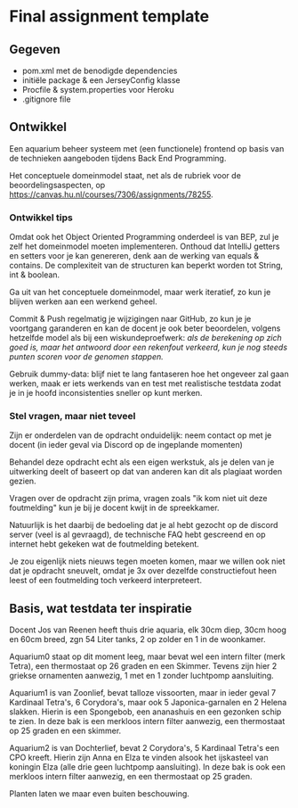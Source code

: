 # Final assignment template

## Gegeven
- pom.xml met de benodigde dependencies
- initiële package & een JerseyConfig klasse
- Procfile & system.properties voor Heroku
- .gitignore file

## Ontwikkel
Een aquarium beheer systeem met (een functionele) frontend op basis van de technieken aangeboden tijdens Back End Programming. 

Het conceptuele domeinmodel staat, net als de rubriek voor de beoordelingsaspecten, op https://canvas.hu.nl/courses/7306/assignments/78255.

### Ontwikkel tips
Omdat ook het Object Oriented Programming onderdeel is van BEP, zul je zelf het domeinmodel moeten implementeren. Onthoud dat IntelliJ getters en setters voor je kan genereren, denk aan de werking van equals & contains. De complexiteit van de structuren kan beperkt worden tot String, int & boolean.
 
Ga uit van het conceptuele domeinmodel, maar werk iteratief, zo kun je blijven werken aan een werkend geheel. 
 
Commit & Push regelmatig je wijzigingen naar GitHub, zo kun je je voortgang garanderen en kan de docent je ook beter beoordelen, volgens hetzelfde model als bij een wiskundeproefwerk: 
_als de berekening op zich goed is, maar het antwoord door een rekenfout verkeerd, kun je nog steeds punten scoren voor de genomen stappen._
 
Gebruik dummy-data: blijf niet te lang fantaseren hoe het ongeveer zal gaan werken, maak er iets werkends van en test met realistische testdata zodat je in je hoofd inconsistenties sneller op kunt merken.
 
### Stel vragen, maar niet teveel
Zijn er onderdelen van de opdracht onduidelijk: neem contact op met je docent (in ieder geval via Discord op de ingeplande momenten)
 
Behandel deze opdracht echt als een eigen werkstuk, als je delen van je uitwerking deelt of baseert op dat van anderen kan dit als plagiaat worden gezien. 
 
Vragen over de opdracht zijn prima, vragen zoals "ik kom niet uit deze foutmelding" kun je bij je docent kwijt in de spreekkamer. 

Natuurlijk is het daarbij de bedoeling dat je al hebt gezocht op de discord server (veel is al gevraagd), de technische FAQ hebt gescreend en op internet hebt gekeken wat de foutmelding betekent. 

Je zou eigenlijk niets nieuws tegen moeten komen, maar we willen ook niet dat je opdracht sneuvelt, omdat je 3x over dezelfde constructiefout heen leest of een foutmelding toch verkeerd interpreteert. 
 
## Basis, wat testdata ter inspiratie
Docent Jos van Reenen heeft thuis drie aquaria, elk 30cm diep, 30cm hoog en 60cm breed, zgn 54 Liter tanks, 2 op zolder en 1 in de woonkamer.

Aquarium0 staat op dit moment leeg, maar bevat wel een intern filter (merk Tetra), een thermostaat op 26 graden en een Skimmer. Tevens zijn hier 2 griekse ornamenten aanwezig, 1 met en 1 zonder luchtpomp aansluiting.
 
Aquarium1 is van Zoonlief, bevat talloze vissoorten, maar in ieder geval 7 Kardinaal Tetra's, 6 Corydora's, maar ook 5 Japonica-garnalen en 2 Helena slakken. Hierin is een Spongebob, een ananashuis en een gezonken schip te zien.
In deze bak is een merkloos intern filter aanwezig, een thermostaat op 25 graden en een skimmer.

Aquarium2 is van Dochterlief, bevat 2 Corydora's, 5 Kardinaal Tetra's een CPO kreeft. Hierin zijn Anna en Elza te vinden alsook het ijskasteel van koningin Elza (alle drie geen luchtpomp aansluiting).
In deze bak is ook een merkloos intern filter aanwezig, en een thermostaat op 25 graden.

Planten laten we maar even buiten beschouwing. 
